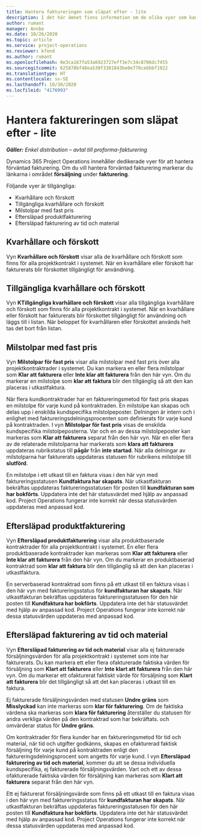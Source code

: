 ```yaml
---
title: Hantera faktureringen som släpat efter - lite
description: I det här ämnet finns information om de olika vyer som kan användas för att hantera förväntad fakturering.
author: rumant
manager: Annbe
ms.date: 10/26/2020
ms.topic: article
ms.service: project-operations
ms.reviewer: kfend
ms.author: rumant
ms.openlocfilehash: 0e3ca167fa53a6923727eff3e7c34c8706dc7455
ms.sourcegitcommit: 625878bf48ea530f3381843be0e778cebbbf1922
ms.translationtype: HT
ms.contentlocale: sv-SE
ms.lasthandoff: 10/30/2020
ms.locfileid: "4176993"
---
```

# <a name="manage-the-billing-backlog---lite"></a>Hantera faktureringen som släpat efter - lite

_**Gäller:** Enkel distribution – avtal till proforma-fakturering_

Dynamics 365 Project Operations innehåller dedikerade vyer för att hantera förväntad fakturering. Om du vill hantera förväntad fakturering markerar du länkarna i området **försäljning** under **fakturering**. 

Följande vyer är tillgängliga:

- Kvarhållare och förskott
- Tillgängliga kvarhållare och förskott
- Milstolpar med fast pris
- Eftersläpad produktfakturering
- Eftersläpad fakturering av tid och material

## <a name="retainers-and-advances"></a>Kvarhållare och förskott

Vyn **Kvarhållare och förskott** visar alla de kvarhållare och förskott som finns för alla projektkontrakt i systemet. När en kvarhållare eller förskott har fakturerats blir förskottet tillgängligt för användning.

## <a name="available-retainers-and-advances"></a>Tillgängliga kvarhållare och förskott

Vyn **KTillgängliga kvarhållare och förskott** visar alla tillgängliga kvarhållare och förskott som finns för alla projektkontrakt i systemet. När en kvarhållare eller förskott har fakturerats blir förskottet tillgängligt för användning och läggs till i listan. När beloppet för kvarhållaren eller förskottet används helt tas det bort från listan.

## <a name="fixed-price-milestones"></a>Milstolpar med fast pris

Vyn **Milstolpar för fast pris** visar alla milstolpar med fast pris över alla projektkontraktrader i systemet. Du kan markera en eller flera milstolpar som **Klar att fakturera** eller **Inte klar att fakturera** från den här vyn. Om du markerar en milstolpe som **klar att faktura** blir den tillgänglig så att den kan placeras i utkastfaktura.

När flera kundkontraktrader har en faktureringsmetod för fast pris skapas en milstolpe för varje kund på kontraktraden. En milstolpe kan skapas och delas upp i enskilda kundspecifika milstolpeposter. Delningen är intern och i enlighet med faktureringsdelningsprocenten som definierats för varje kund på kontraktraden. I vyn **Milstolpar för fast pris** visas de enskilda kundspecifika milstolpeposterna. Var och en av dessa milstolpeposter kan markeras som **Klar att fakturera** separat från den här vyn. När en eller flera av de relaterade milstolparna har markerats som **klara att fakturera** uppdateras rubrikstatus till **pågår** från **inte startad**. När alla delningar av milstolparna har fakturerats uppdateras statusen för rubrikens milstolpe till **slutförd**.

En milstolpe i ett utkast till en faktura visas i den här vyn med faktureringsstatusen **Kundfaktura har skapats**. När utkastfakturan bekräftas uppdateras faktureringsstatusen för posten till **kundfakturan som har bokförts**. Uppdatera inte det här statusvärdet med hjälp av anpassad kod. Project Operations fungerar inte korrekt när dessa statusvärden uppdateras med anpassad kod.

## <a name="product-billing-backlog"></a>Eftersläpad produktfakturering

Vyn **Eftersläpad produktfakturering** visar alla produktbaserade kontraktrader för alla projektkontrakt i systemet. En eller flera produktbaserade kontraktrader kan markeras som **Klar att fakturera** eller **Inte klar att fakturera** från den här vyn. Om du markerar en produktbaserad kontraktrad som **klar att faktura** blir den tillgänglig så att den kan placeras i utkastfaktura.

En serverbaserad kontraktrad som finns på ett utkast till en faktura visas i den här vyn med faktureringsstatus för **kundfakturan har skapats**. När utkastfakturan bekräftas uppdateras faktureringsstatusen för den här posten till **Kundfaktura har bokförts**. Uppdatera inte det här statusvärdet med hjälp av anpassad kod. Project Operations fungerar inte korrekt när dessa statusvärden uppdateras med anpassad kod.

## <a name="time-and-material-billing-backlog"></a>Eftersläpad fakturering av tid och material

Vyn **Eftersläpad fakturering av tid och material** visar alla ej fakturerade försäljningsvärden för alla projektkontrakt i systemet som inte har fakturerats. Du kan markera ett eller flera ofakturerade faktiska värden för försäljning som **Klart att fakturera** eller **Inte klart att fakturera** från den här vyn. Om du markerar ett ofakturerat faktiskt värde för försäljning som **Klart att fakturera** blir det tillgängligt så att det kan placeras i utkast till en faktura.

Ej fakturerade försäljningsvärden med statusen **Undre gräns** som **Misslyckad** kan inte markeras som **klar för fakturering**. Om de faktiska värdena ska markeras som **klara för fakturering** återställer du statusen för andra verkliga värden på den kontraktrad som har bekräftats. och omvärderar status för **Undre gräns**.

Om kontraktrader för flera kunder har en faktureringsmetod för tid och material, när tid och utgifter godkänns, skapas en ofakturerad faktisk försäljning för varje kund på kontraktraden enligt den faktureringsdelningsprocent som angetts för varje kund. I vyn **Eftersläpad fakturering av tid och material**, kommer du att se dessa individuella kundspecifika, ej fakturerade försäljningsvärden. Vart och ett av dessa ofakturerade faktiska värden för försäljning kan markeras som **Klart att fakturera** separat från den här vyn.

Ett ej fakturerat försäljningsvärde som finns på ett utkast till en faktura visas i den här vyn med faktureringsstatus för **kundfakturan har skapats**. När utkastfakturan bekräftas uppdateras faktureringsstatusen för den här posten till **Kundfaktura har bokförts**. Uppdatera inte det här statusvärdet med hjälp av anpassad kod. Project Operations fungerar inte korrekt när dessa statusvärden uppdateras med anpassad kod.
